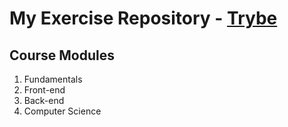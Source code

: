 # My Exercise Repository - <a href="https://www.betrybe.com/">Trybe</a>

<h2>Course Modules</h2>

<ol>
    <li>Fundamentals
    <li>Front-end  
    <li>Back-end
    <li>Computer Science
</ol>
